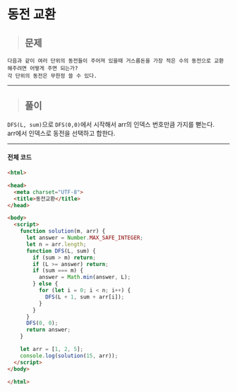# 동전 교환

> ## 문제

```
다음과 같이 여러 단위의 동전들이 주어져 있을때 거스름돈을 가장 적은 수의 동전으로 교환 해주려면 어떻게 주면 되는가? 
각 단위의 동전은 무한정 쓸 수 있다.
```
***

> ## 풀이

`DFS(L, sum)`으로 `DFS(0,0)`에서 시작해서 arr의 인덱스 번호만큼 가지를 뻗는다.<br/>
arr에서 인덱스로 동전을 선택하고 합한다.
***

#### 전체 코드
```html
<html>

<head>
  <meta charset="UTF-8">
  <title>동전교환</title>
</head>

<body>
  <script>
    function solution(m, arr) {
      let answer = Number.MAX_SAFE_INTEGER;
      let n = arr.length;
      function DFS(L, sum) {
        if (sum > m) return;
        if (L >= answer) return;
        if (sum === m) {
          answer = Math.min(answer, L);
        } else {
          for (let i = 0; i < n; i++) {
            DFS(L + 1, sum + arr[i]);
          }
        }
      }
      DFS(0, 0);
      return answer;
    }

    let arr = [1, 2, 5];
    console.log(solution(15, arr));
  </script>
</body>

</html>
```